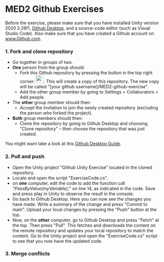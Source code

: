 # MED2 Github Exercises

Before the exercise, please make sure that you have installed Unity version 2020.3.28f1, [Github Desktop](https://desktop.github.com), and a source-code editor (such as Visual Studio Code). Also make sure that you have created a Github account on www.Github.com.

### 1. Fork and clone repository
- Go together in groups of two.
- **One** person from the group should:
  - Fork this Github repository by pressing the button in the top right corner: <img src="https://github.com/malteerasmussen/MED2-github-exercise/blob/main/Fork%20button.png" height="25">. This will create a copy of this repository. The new copy will be called "[your github username]/MED2-github-exercise".
  - Add the other group member by going to Settings > Collaborators > Add people.
- The **other** group member should then:
  - Accept the invitation to join the newly created repository (excluding the person who forked the project).
- **Both** group members should then:
  - Clone the repository by going to Github Desktop and choosing "Clone repository" – then choose the repository that was just created.

You might want take a look at this [Github Desktop Guide](https://docs.github.com/en/desktop/installing-and-configuring-github-desktop/overview/creating-your-first-repository-using-github-desktop).

### 2. Pull and push
- Open the Unity project "Github Unity Exercise" located in the cloned repository.
- Locate and open the script "ExerciseCode.cs".
- on **one** computer, edit the code to add the function call "<em>PassByValue(myVariable);</em>" on line 14, as indicated in the code. Save and press play in Unity to observe the result in the console.
- Go back to Github Desktop. Here you can now see the changes you have made. Write a summary of the change and press "Commit to main". Upload your local changes by pressing the "Push" button at the top.
- Now, on the **other** computer, go to Github Desktop and press "Fetch" at the top. Then press "Pull". This fetches and downloads the content on the remote repository and updates your local repository to match the content. Go to the Unity project and open the "ExerciseCode.cs" script to see that you now have the updated code.

### 3. Merge conflicts
